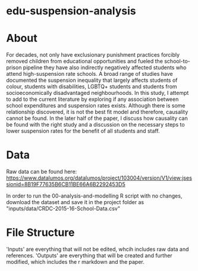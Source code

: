 # edu-suspension-analysis

# About
For decades, not only have exclusionary punishment practices forcibly removed children from educational opportunities and fueled the school-to-prison pipeline they have also indirectly negatively affected students who attend high-suspension rate schools. A broad range of studies have documented the suspension inequality that largely affects students of colour, students with disabilities, LGBTQ+ students and students from socioeconomically disadvantaged neighbourhoods. In this study, I attempt to add to the current literature by exploring if any association between school expenditures and suspension rates exists. Although there is some relationship discovered, it is not the best fit model and therefore, causality cannot be found. In the later half of the paper, I discuss how causality can be found with the right study and a discussion on the necessary steps to lower suspension rates for the benefit of all students and staff.

# Data
Raw data can be found here: https://www.datalumos.org/datalumos/project/103004/version/V1/view;jsessionid=8B19F77635B6CB11BE66A6B2292453D5

In order to run the 00-analysis-and-modelling R script with no changes, download the dataset and save it in the project folder as "inputs/data/CRDC-2015-16-School-Data.csv"

# File Structure
'Inputs' are everything that will not be edited, whcih includes raw data and references. 'Outputs' are everything that will be created and further modified, which includes the r markdown and the paper.